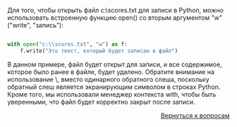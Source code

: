 Для того, чтобы открыть файл c:\scores.txt для записи в Python, можно использовать встроенную функцию open() со
вторым аргументом "w" ("write", "запись"):

```python

with open("c:\\scores.txt", "w") as f:
    f.write("Это текст, который будет записан в файл")
```

В данном примере, файл будет открыт для записи, и все содержимое, которое было ранее в файле, будет удалено. Обратите
внимание на использование \\, вместо одинарного обратного слеша, поскольку обратный слеш является экранирующим символом
в строках Python. Кроме того, мы использовали менеджер контекста with, чтобы быть уверенными, что файл будет корректно
закрыт после записи.

<div align="right">

[Вернуться к вопросам](../Вопросы.md)

</div>
